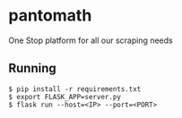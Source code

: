 # pantomath
One Stop platform for all our scraping needs

## Running
```
$ pip install -r requirements.txt
$ export FLASK_APP=server.py
$ flask run --host=<IP> --port=<PORT>
```